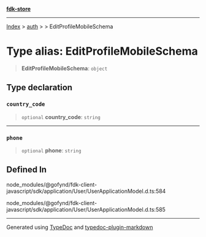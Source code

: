[**fdk-store**](../../../README.md)
***

[Index](../../../API.md) > [auth](../../README.md) > [<internal>](../README.md) > EditProfileMobileSchema

# Type alias: EditProfileMobileSchema

> **EditProfileMobileSchema**: `object`

## Type declaration

### `country_code`

> `optional` **country\_code**: `string`

***

### `phone`

> `optional` **phone**: `string`

## Defined In

node\_modules/@gofynd/fdk-client-javascript/sdk/application/User/UserApplicationModel.d.ts:584

node\_modules/@gofynd/fdk-client-javascript/sdk/application/User/UserApplicationModel.d.ts:585

***
Generated using [TypeDoc](https://typedoc.org/) and [typedoc-plugin-markdown](https://www.npmjs.com/package/typedoc-plugin-markdown)
